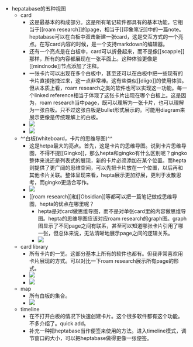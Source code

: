 - hepatabase的五种视图
    - card
        - 这是最基本的构成部分。这是所有笔记软件都具有的基本功能，它相当于[[roam research]]的page，相当于[[印象笔记]]中的一篇note。heptabase可以在白板中双击新建一张card，这是交互方式的一个亮点。在写card内容的时候，是一个支持markdown的编辑器。
        - 还有一个亮点是在白板中，card可以折叠起来，而不是像[[scapple]]那样，所有的内容都展现在一张平面上。这种体验更像是[[mindnode]]节点添加了注释。
        - 一张卡片可以出现在多个白板中，甚至还可以在白板中把一些现有的卡片直接拖拽过来，这一点非常棒。这有些类似[[diigo]]的使用体验。但从本质上看，roam research之类的软件也可以实现这一功能。每一个linked reference相当于体现了这张卡片出现在哪个白板上。这是因为，roam research当中page，既可以理解为一张卡片，也可以理解为一张白板。只不过这张白板是bullet形式展示的。可能用diagram来展示更像是传统理解上的白板。
        - ![](https://firebasestorage.googleapis.com/v0/b/firescript-577a2.appspot.com/o/imgs%2Fapp%2Fxinyiheng%2FocAN21VG8L.png?alt=media&token=deeca24e-c302-45c9-97de-a426002f3f45)
        - ![](https://firebasestorage.googleapis.com/v0/b/firescript-577a2.appspot.com/o/imgs%2Fapp%2Fxinyiheng%2FuLaRq26ynh.png?alt=media&token=71dfe86f-8d58-4d07-9549-11cd05b1eae9)
    - ^^白板(whiteboard，卡片的思维导图)^^
        - 这是hetpa最大的亮点。首先，这是卡片的思维导图。说到卡片思维导图，不得不提[[Gingko]]，那么hepta和gingko有什么区别呢？gingko整体来说还是列表式的展现，新的卡片必须添加在某个位置。而hepta则提供了更广阔的思维空间，可以先把卡片放在一个位置，以后再和其他卡片关联。整体呈现来看，hepta展示更加舒展，更利于发散思考，而gingko更适合写作。
        - ![](https://firebasestorage.googleapis.com/v0/b/firescript-577a2.appspot.com/o/imgs%2Fapp%2Fxinyiheng%2FIxAJ76CK7Z.png?alt=media&token=2d6bd378-d2f7-454a-a453-ecfa75fb6549)
        - [[roam research]]和[[Obsidian]]等都可以把一篇笔记做成思维导图，hepta的优点在哪里呢？
            - hepta是对card做思维导图，而不是对单张card里的内容做思维导图。hepta的思维导图应该对应roam research的graph图。graph图显示了不同page之间有联系，甚至可以知道哪张卡片引用了哪一张，但总体来说，无法清晰地展示page之间的逻辑关系。
            - ![](https://firebasestorage.googleapis.com/v0/b/firescript-577a2.appspot.com/o/imgs%2Fapp%2Fxinyiheng%2F129Bo7AGoR.png?alt=media&token=e19a7d68-e4c9-43d2-a6e4-ffd4efe1d3f6)
    - card library
        - 所有卡片的一览。这部分基本上所有的软件也都有。但我非常喜欢用卡片展现的方式。可以对比一下roam research展示所有page的形式。
        - ![](https://firebasestorage.googleapis.com/v0/b/firescript-577a2.appspot.com/o/imgs%2Fapp%2Fxinyiheng%2F7U1-v8Q1QN.png?alt=media&token=8de4e273-c9d2-46fc-8ede-b2d0d95050e8)
        - ![](https://firebasestorage.googleapis.com/v0/b/firescript-577a2.appspot.com/o/imgs%2Fapp%2Fxinyiheng%2FdRn-gDWH3r.png?alt=media&token=c43de26f-ff47-44e3-83ca-c518078b4c58)
    - map
        - 所有白板的集合。
        - ![](https://firebasestorage.googleapis.com/v0/b/firescript-577a2.appspot.com/o/imgs%2Fapp%2Fxinyiheng%2FD2cMO_SBnr.png?alt=media&token=a6b8244f-bd71-4c95-be48-d0e7880daa5e)
    - timeline
        - 在不打开白板的情况下快速创建卡片。这个很多软件都有这个功能。不多介绍了。quick add。
        - 补充一种把heptabase当作便签来使用的方法。进入timeline模式，调节窗口的大小，可以把heptabase做得更像一张便签。
